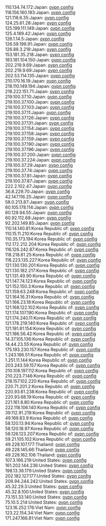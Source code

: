 110.134.74.172:Japan: [ovpn config](vpn/110_134_74_172.ovpn)  
118.156.160.183:Japan: [ovpn config](vpn/118_156_160_183.ovpn)  
121.118.6.35:Japan: [ovpn config](vpn/121_118_6_35.ovpn)  
124.25.61.28:Japan: [ovpn config](vpn/124_25_61_28.ovpn)  
125.199.111.149:Japan: [ovpn config](vpn/125_199_111_149.ovpn)  
125.4.189.42:Japan: [ovpn config](vpn/125_4_189_42.ovpn)  
126.1.14.5:Japan: [ovpn config](vpn/126_1_14_5.ovpn)  
126.59.199.91:Japan: [ovpn config](vpn/126_59_199_91.ovpn)  
126.88.3.218:Japan: [ovpn config](vpn/126_88_3_218.ovpn)  
153.181.35.218:Japan: [ovpn config](vpn/153_181_35_218.ovpn)  
183.181.104.150:Japan: [ovpn config](vpn/183_181_104_150.ovpn)  
202.219.9.69:Japan: [ovpn config](vpn/202_219_9_69.ovpn)  
202.219.9.69:Japan: [ovpn config](vpn/202_219_9_69.ovpn)  
202.53.114.135:Japan: [ovpn config](vpn/202_53_114_135.ovpn)  
210.170.16.19:Japan: [ovpn config](vpn/210_170_16_19.ovpn)  
218.110.149.194:Japan: [ovpn config](vpn/218_110_149_194.ovpn)  
218.222.151.71:Japan: [ovpn config](vpn/218_222_151_71.ovpn)  
219.100.37.10:Japan: [ovpn config](vpn/219_100_37_10.ovpn)  
219.100.37.100:Japan: [ovpn config](vpn/219_100_37_100.ovpn)  
219.100.37.103:Japan: [ovpn config](vpn/219_100_37_103.ovpn)  
219.100.37.11:Japan: [ovpn config](vpn/219_100_37_11.ovpn)  
219.100.37.126:Japan: [ovpn config](vpn/219_100_37_126.ovpn)  
219.100.37.131:Japan: [ovpn config](vpn/219_100_37_131.ovpn)  
219.100.37.154:Japan: [ovpn config](vpn/219_100_37_154.ovpn)  
219.100.37.158:Japan: [ovpn config](vpn/219_100_37_158.ovpn)  
219.100.37.159:Japan: [ovpn config](vpn/219_100_37_159.ovpn)  
219.100.37.190:Japan: [ovpn config](vpn/219_100_37_190.ovpn)  
219.100.37.196:Japan: [ovpn config](vpn/219_100_37_196.ovpn)  
219.100.37.200:Japan: [ovpn config](vpn/219_100_37_200.ovpn)  
219.100.37.224:Japan: [ovpn config](vpn/219_100_37_224.ovpn)  
219.100.37.29:Japan: [ovpn config](vpn/219_100_37_29.ovpn)  
219.100.37.74:Japan: [ovpn config](vpn/219_100_37_74.ovpn)  
219.100.37.81:Japan: [ovpn config](vpn/219_100_37_81.ovpn)  
219.100.37.87:Japan: [ovpn config](vpn/219_100_37_87.ovpn)  
222.2.102.47:Japan: [ovpn config](vpn/222_2_102_47.ovpn)  
36.8.229.70:Japan: [ovpn config](vpn/36_8_229_70.ovpn)  
42.147.116.25:Japan: [ovpn config](vpn/42_147_116_25.ovpn)  
58.0.213.87:Japan: [ovpn config](vpn/58_0_213_87.ovpn)  
60.105.178.114:Japan: [ovpn config](vpn/60_105_178_114.ovpn)  
60.129.94.55:Japan: [ovpn config](vpn/60_129_94_55.ovpn)  
60.92.112.68:Japan: [ovpn config](vpn/60_92_112_68.ovpn)  
92.202.149.85:Japan: [ovpn config](vpn/92_202_149_85.ovpn)  
110.14.140.81:Korea Republic of: [ovpn config](vpn/110_14_140_81.ovpn)  
110.15.11.210:Korea Republic of: [ovpn config](vpn/110_15_11_210.ovpn)  
110.35.173.194:Korea Republic of: [ovpn config](vpn/110_35_173_194.ovpn)  
112.172.212.204:Korea Republic of: [ovpn config](vpn/112_172_212_204.ovpn)  
116.126.242.87:Korea Republic of: [ovpn config](vpn/116_126_242_87.ovpn)  
118.218.61.25:Korea Republic of: [ovpn config](vpn/118_218_61_25.ovpn)  
118.223.135.227:Korea Republic of: [ovpn config](vpn/118_223_135_227.ovpn)  
121.130.130.201:Korea Republic of: [ovpn config](vpn/121_130_130_201.ovpn)  
121.130.182.217:Korea Republic of: [ovpn config](vpn/121_130_182_217.ovpn)  
121.131.49.90:Korea Republic of: [ovpn config](vpn/121_131_49_90.ovpn)  
121.147.74.123:Korea Republic of: [ovpn config](vpn/121_147_74_123.ovpn)  
121.152.150.3:Korea Republic of: [ovpn config](vpn/121_152_150_3.ovpn)  
121.159.63.248:Korea Republic of: [ovpn config](vpn/121_159_63_248.ovpn)  
121.164.16.31:Korea Republic of: [ovpn config](vpn/121_164_16_31.ovpn)  
121.166.23.18:Korea Republic of: [ovpn config](vpn/121_166_23_18.ovpn)  
121.168.122.102:Korea Republic of: [ovpn config](vpn/121_168_122_102.ovpn)  
121.174.107.190:Korea Republic of: [ovpn config](vpn/121_174_107_190.ovpn)  
121.174.240.11:Korea Republic of: [ovpn config](vpn/121_174_240_11.ovpn)  
121.178.219.140:Korea Republic of: [ovpn config](vpn/121_178_219_140.ovpn)  
121.181.81.154:Korea Republic of: [ovpn config](vpn/121_181_81_154.ovpn)  
121.186.56.42:Korea Republic of: [ovpn config](vpn/121_186_56_42.ovpn)  
14.37.105.136:Korea Republic of: [ovpn config](vpn/14_37_105_136.ovpn)  
14.44.23.55:Korea Republic of: [ovpn config](vpn/14_44_23_55.ovpn)  
175.193.230.157:Korea Republic of: [ovpn config](vpn/175_193_230_157.ovpn)  
1.243.166.51:Korea Republic of: [ovpn config](vpn/1_243_166_51.ovpn)  
1.251.11.144:Korea Republic of: [ovpn config](vpn/1_251_11_144.ovpn)  
203.243.59.157:Korea Republic of: [ovpn config](vpn/203_243_59_157.ovpn)  
210.108.197.112:Korea Republic of: [ovpn config](vpn/210_108_197_112.ovpn)  
210.223.7.146:Korea Republic of: [ovpn config](vpn/210_223_7_146.ovpn)  
218.157.102.220:Korea Republic of: [ovpn config](vpn/218_157_102_220.ovpn)  
220.71.201.2:Korea Republic of: [ovpn config](vpn/220_71_201_2.ovpn)  
220.93.61.238:Korea Republic of: [ovpn config](vpn/220_93_61_238.ovpn)  
220.93.68.19:Korea Republic of: [ovpn config](vpn/220_93_68_19.ovpn)  
221.161.8.80:Korea Republic of: [ovpn config](vpn/221_161_8_80.ovpn)  
222.118.106.140:Korea Republic of: [ovpn config](vpn/222_118_106_140.ovpn)  
39.112.91.219:Korea Republic of: [ovpn config](vpn/39_112_91_219.ovpn)  
49.169.83.9:Korea Republic of: [ovpn config](vpn/49_169_83_9.ovpn)  
58.120.13.94:Korea Republic of: [ovpn config](vpn/58_120_13_94.ovpn)  
58.120.18.97:Korea Republic of: [ovpn config](vpn/58_120_18_97.ovpn)  
58.126.123.207:Korea Republic of: [ovpn config](vpn/58_126_123_207.ovpn)  
59.21.105.102:Korea Republic of: [ovpn config](vpn/59_21_105_102.ovpn)  
49.228.107.177:Thailand: [ovpn config](vpn/49_228_107_177.ovpn)  
49.228.145.66:Thailand: [ovpn config](vpn/49_228_145_66.ovpn)  
49.228.162.106:Thailand: [ovpn config](vpn/49_228_162_106.ovpn)  
107.3.166.219:United States: [ovpn config](vpn/107_3_166_219.ovpn)  
161.202.144.236:United States: [ovpn config](vpn/161_202_144_236.ovpn)  
198.13.36.179:United States: [ovpn config](vpn/198_13_36_179.ovpn)  
202.182.127.177:United States: [ovpn config](vpn/202_182_127_177.ovpn)  
208.94.244.242:United States: [ovpn config](vpn/208_94_244_242.ovpn)  
45.32.29.3:United States: [ovpn config](vpn/45_32_29_3.ovpn)  
45.32.8.100:United States: [ovpn config](vpn/45_32_8_100.ovpn)  
73.151.33.140:United States: [ovpn config](vpn/73_151_33_140.ovpn)  
75.10.5.214:United States: [ovpn config](vpn/75_10_5_214.ovpn)  
123.16.252.176:Viet Nam: [ovpn config](vpn/123_16_252_176.ovpn)  
123.22.154.34:Viet Nam: [ovpn config](vpn/123_22_154_34.ovpn)  
171.247.166.81:Viet Nam: [ovpn config](vpn/171_247_166_81.ovpn)  
